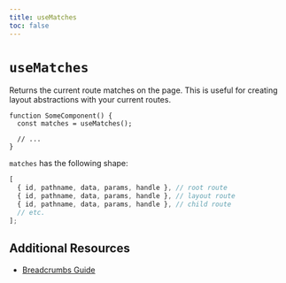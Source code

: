```yaml
---
title: useMatches
toc: false
---
```


# `useMatches`

Returns the current route matches on the page. This is useful for creating layout abstractions with your current routes.

```tsx
function SomeComponent() {
  const matches = useMatches();

  // ...
}
```

`matches` has the following shape:

```ts
[
  { id, pathname, data, params, handle }, // root route
  { id, pathname, data, params, handle }, // layout route
  { id, pathname, data, params, handle }, // child route
  // etc.
];
```

## Additional Resources

- [Breadcrumbs Guide](../guides/breadcrumbs)
